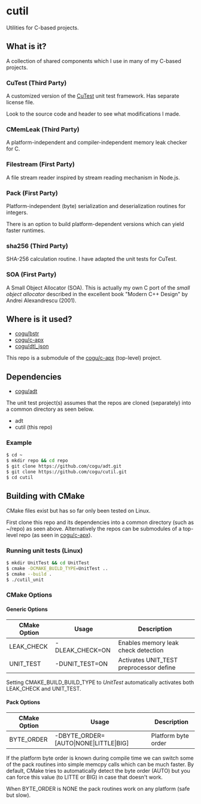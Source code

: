 # cutil
Utilities for C-based projects.

## What is it?

A collection of shared components which I use in many of my C-based projects.

### CuTest (Third Party)

A customized version of the [CuTest](http://cutest.sourceforge.net/) unit test framework. Has separate license file.

Look to the source code and header to see what modifications I made.

### CMemLeak (Third Party)

A platform-independent and compiler-independent memory leak checker for C.

### Filestream (First Party)

A file stream reader inspired by stream reading mechanism in Node.js.

### Pack (First Party)

Platform-independent (byte) serialization and deserialization routines for integers.

There is an option to build platform-dependent versions which can yield faster runtimes.

### sha256 (Third Party)

SHA-256 calculation routine. I have adapted the unit tests for CuTest.

### SOA (First Party)

A Small Object Allocator (SOA). This is actually my own C port of the *small object allocator* described in the excellent book "Modern C++ Design" by Andrei Alexandrescu (2001).

## Where is it used?

* [cogu/bstr](https://github.com/cogu/bstr)
* [cogu/c-apx](https://github.com/cogu/c-apx)
* [cogu/dtl_json](https://github.com/cogu/dtl_json)

This repo is a submodule of the [cogu/c-apx](https://github.com/cogu/c-apx) (top-level) project.

## Dependencies

* [cogu/adt](https://github.com/cogu/adt)

The unit test project(s) assumes that the repos are cloned (separately) into a common directory as seen below.

* adt
* cutil (this repo)

### Example

```bash
$ cd ~
$ mkdir repo && cd repo
$ git clone https://github.com/cogu/adt.git
$ git clone https://github.com/cogu/cutil.git
$ cd cutil
```

## Building with CMake

CMake files exist but has so far only been tested on Linux.

First clone this repo and its dependencies into a common directory (such as ~/repo) as seen above. Alternatively the repos can be submodules of a top-level repo (as seen in [cogu/c-apx](https://github.com/cogu/c-apx)).

### Running unit tests (Linux)

```bash
$ mkdir UnitTest && cd UnitTest
$ cmake -DCMAKE_BUILD_TYPE=UnitTest ..
$ cmake --build .
$ ./cutil_unit
```
### CMake Options

#### Generic Options

| CMake Option      | Usage            | Description                             |
|-------------------|------------------|-----------------------------------------|
| LEAK_CHECK        | -DLEAK_CHECK=ON  | Enables memory leak check detection     |
| UNIT_TEST         | -DUNIT_TEST=ON   | Activates UNIT_TEST preprocessor define |

Setting CMAKE_BUILD_BUILD_TYPE to *UnitTest* automatically activates both LEAK_CHECK and UNIT_TEST.

#### Pack Options

| CMake Option | Usage                               | Description                      |
|--------------|-------------------------------------|----------------------------------|
| BYTE_ORDER   | -DBYTE_ORDER=[AUTO\|NONE\|LITTLE\|BIG] | Platform byte order     |

If the platform byte order is known during compile time we can switch some of the pack
routines into simple memcpy calls which can be much faster.
By default, CMake tries to automatically detect the byte order (AUTO) but you can force this value
(to LITTE or BIG) in case that doesn't work.

When BYTE_ORDER is NONE the pack routines work on any platform (safe but slow).
